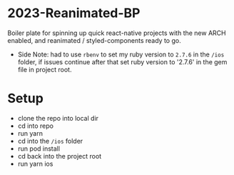 # 2023-Reanimated-BP
Boiler plate for spinning up quick react-native projects with the new ARCH enabled, and reanimated / styled-components ready to go.

- Side Note: had to use `rbenv` to set my ruby version to `2.7.6` in the `/ios` folder, if issues continue after that set ruby version to '2.7.6' in the gem file in project root. 

# Setup 
- clone the repo into local dir 
- cd into repo 
- run yarn
- cd into the `/ios` folder 
- run pod install
- cd back into the project root 
- run yarn ios
